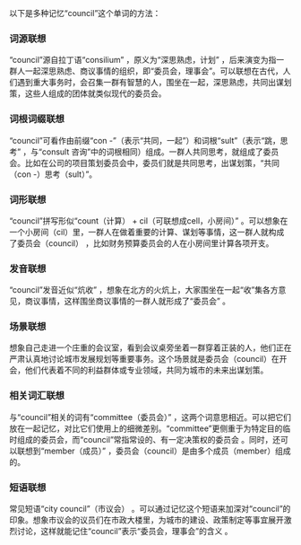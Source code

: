 以下是多种记忆“council”这个单词的方法：

### 词源联想
“council”源自拉丁语“consilium” ，原义为“深思熟虑，计划” ，后来演变为指一群人一起深思熟虑、商议事情的组织，即“委员会，理事会”。可以联想在古代，人们遇到重大事务时，会召集一群有智慧的人，围坐在一起，深思熟虑，共同出谋划策，这些人组成的团体就类似现代的委员会。

### 词根词缀联想
“council”可看作由前缀“con -”（表示“共同，一起”）和词根“sult”（表示“跳，思考” ，与“consult 咨询”中的词根相同）组成。一群人共同思考，就组成了委员会。比如在公司的项目策划委员会中，委员们就是共同思考，出谋划策，“共同（con -）思考（sult）”。

### 词形联想
“council”拼写形似“count（计算） + cil（可联想成cell，小房间）” 。可以想象在一个小房间（cil）里，一群人在做着重要的计算、谋划等事情，这一群人就构成了委员会（council） ，比如财务预算委员会的人在小房间里计算各项开支。

### 发音联想
“council”发音近似“炕收” ，想象在北方的火炕上，大家围坐在一起“收”集各方意见，商议事情，这样围坐商议事情的一群人就形成了“委员会” 。

### 场景联想
想象自己走进一个庄重的会议室，看到会议桌旁坐着一群穿着正装的人，他们正在严肃认真地讨论城市发展规划等重要事务。这个场景就是委员会（council）在开会，他们代表着不同的利益群体或专业领域，共同为城市的未来出谋划策。

### 相关词汇联想
与“council”相关的词有“committee（委员会）” ，这两个词意思相近。可以把它们放在一起记忆，对比它们使用上的细微差别。“committee”更侧重于为特定目的临时组成的委员会，而“council”常指常设的、有一定决策权的委员会 。同时，还可以联想到“member（成员）” ，委员会（council）是由多个成员（member）组成的。

### 短语联想
常见短语“city council”（市议会） 。可以通过记忆这个短语来加深对“council”的印象。想象市议会的议员们在市政大楼里，为城市的建设、政策制定等事宜展开激烈讨论，这样就能记住“council”表示“委员会，理事会”的含义 。 